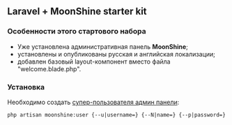 ## Laravel + MoonShine starter kit

### Особенности этого стартового набора

- Уже установлена административная панель **MoonShine**;
- установлены и опубликованы русская и английская локализации;
- добавлен базовый layout-компонент вместо файла "welcome.blade.php".


### Установка

Необходимо создать [супер-пользователя админ панели](https://getmoonshine.app/ru/docs/3.x/advanced/commands#user):

```shell
php artisan moonshine:user {--u|username=} {--N|name=} {--p|password=}
```
